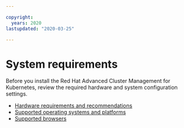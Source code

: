 ```yaml
---

copyright:
  years: 2020
lastupdated: "2020-03-25"

---
```


# System requirements

Before you install the Red Hat Advanced Cluster Management for Kubernetes, review the required hardware and system configuration settings.

- [Hardware requirements and recommendations](hardware_reqs.md)
- [Supported operating systems and platforms](supported_os.md)
- [Supported browsers](supported_browsers.md)


